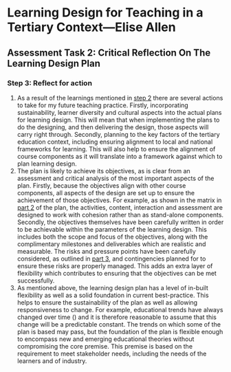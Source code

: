 # Learning Design for Teaching in a Tertiary Context—Elise Allen
## Assessment Task 2: Critical Reflection On The Learning Design Plan

### Step 3: Reflect for action
1. As a result of the learnings mentioned in [step 2](critical-reflection-step-2.md) there are several actions to take for my future teaching practice. Firstly, incorporating sustainability, learner diversity and cultural aspects into the actual plans for learning design. This will mean that when implementing the plans to do the designing, and then delivering the design, those aspects will carry right through. Secondly, planning to the key factors of the tertiary education context, including ensuring alignment to local and national frameworks for learning. This will also help to ensure the alignment of course components as it will translate into a framework against which to plan learning design.
2. The plan is likely to achieve its objectives, as is clear from an assessment and critical analysis of the most important aspects of the plan. Firstly, because the objectives align with other course components, all aspects of the design are set up to ensure the achievement of those objectives. For example, as shown in the matrix in [part 2](learning-design-plan-2.md) of the plan, the activities, content, interaction and assessment are designed to work with cohesion rather than as stand-alone components. Secondly, the objectives themselves have been carefully written in order to be achievable within the parameters of the learning design. This includes both the scope and focus of the objectives, along with the complimentary milestones and deliverables which are realistic and measurable. The risks and pressure points have been carefully considered, as outlined in [part 3](learning-design-plan-3.md), and contingencies planned for to ensure these risks are properly managed. This adds an extra layer of flexibility which contributes to ensuring that the objectives can be met successfully.
3. As mentioned above, the learning design plan has a level of in-built flexibility as well as a solid foundation in current best-practice. This helps to ensure the sustainability of the plan as well as allowing responsiveness to change. For example, educational trends have always changed over time () and it is therefore reasonable to assume that this change will be a predictable constant. The trends on which some of the plan is based may pass, but the foundation of the plan is flexible enough to encompass new and emerging educational theories without compromising the core premise. This premise is based on the requirement to meet stakeholder needs, including the needs of the learners and of industry.